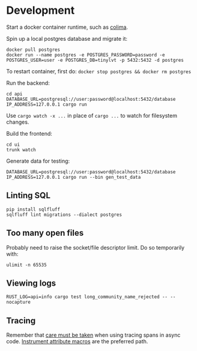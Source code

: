 # Development

Start a docker container runtime, such as [colima](https://github.com/abiosoft/colima).

Spin up a local postgres database and migrate it:

```
docker pull postgres
docker run --name postgres -e POSTGRES_PASSWORD=password -e POSTGRES_USER=user -e POSTGRES_DB=tinylvt -p 5432:5432 -d postgres
```

To restart container, first do: `docker stop postgres && docker rm postgres`

Run the backend:

```
cd api
DATABASE_URL=postgresql://user:password@localhost:5432/database IP_ADDRESS=127.0.0.1 cargo run
```

Use `cargo watch -x ...` in place of `cargo ...` to watch for filesystem changes.

Build the frontend:

```
cd ui
trunk watch
```

Generate data for testing:

```
DATABASE_URL=postgresql://user:password@localhost:5432/database IP_ADDRESS=127.0.0.1 cargo run --bin gen_test_data
```

## Linting SQL

```
pip install sqlfluff
sqlfluff lint migrations --dialect postgres
```

## Too many open files

Probably need to raise the socket/file descriptor limit. Do so temporarily with:

```
ulimit -n 65535
```

## Viewing logs

```
RUST_LOG=api=info cargo test long_community_name_rejected -- --nocapture
```

## Tracing

Remember that [care must be taken](https://docs.rs/tracing/latest/tracing/struct.Span.html#in-asynchronous-code) when using tracing spans in async code. [Instrument attribute macros](https://docs.rs/tracing/latest/tracing/attr.instrument.html) are the preferred path.
